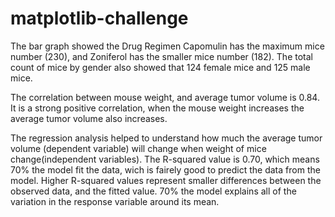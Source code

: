 # matplotlib-challenge


The bar graph showed the Drug Regimen Capomulin has the maximum mice number (230), and Zoniferol has the smaller mice number (182). The total count of mice by gender also showed that 124 female mice and 125 male mice.

The correlation between mouse weight, and average tumor volume is 0.84. It is a strong positive correlation, when the mouse weight increases the average tumor volume also increases.

The regression analysis helped to understand how much the average tumor volume (dependent variable) will change when weight of mice change(independent variables). The R-squared value is 0.70, which means 70% the model fit the data, wich is fairely good to predict the data from the model. Higher R-squared values represent smaller differences between the observed data, and the fitted value. 70% the model explains all of the variation in the response variable around its mean.
